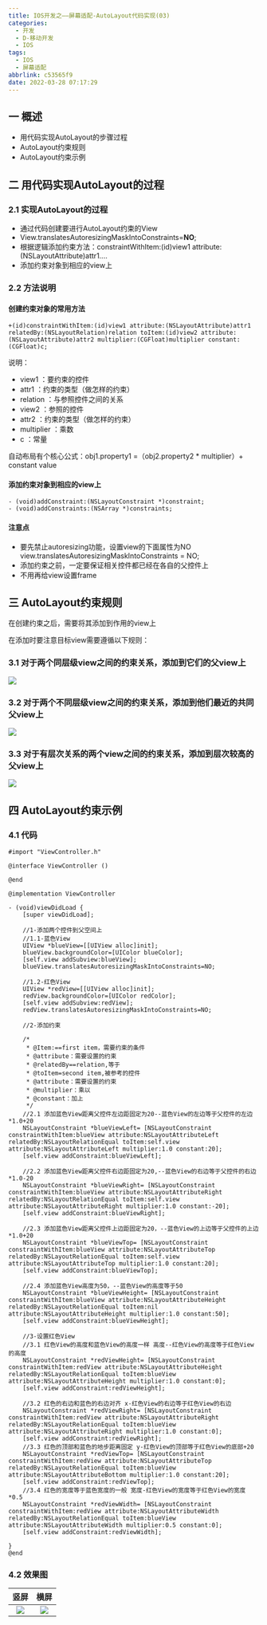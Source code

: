 ```yaml
---
title: IOS开发之——屏幕适配-AutoLayout代码实现(03)
categories:
  - 开发
  - D-移动开发
  - IOS
tags:
  - IOS
  - 屏幕适配
abbrlink: c53565f9
date: 2022-03-28 07:17:29
---
```

## 一 概述

* 用代码实现AutoLayout的步骤过程
* AutoLayout约束规则
* AutoLayout约束示例

<!--more-->

## 二 用代码实现AutoLayout的过程

### 2.1 实现AutoLayout的过程

* 通过代码创建要进行AutoLayout约束的View
* View.translatesAutoresizingMaskIntoConstraints=**NO**;
* 根据逻辑添加约束方法：constraintWithItem:(id)view1 attribute:(NSLayoutAttribute)attr1....
* 添加约束对象到相应的view上

### 2.2 方法说明

#### 创建约束对象的常用方法

```
+(id)constraintWithItem:(id)view1 attribute:(NSLayoutAttribute)attr1 relatedBy:(NSLayoutRelation)relation toItem:(id)view2 attribute:(NSLayoutAttribute)attr2 multiplier:(CGFloat)multiplier constant:(CGFloat)c;
```

说明：

* view1 ：要约束的控件
* attr1 ：约束的类型（做怎样的约束）
* relation ：与参照控件之间的关系
* view2 ：参照的控件
* attr2 ：约束的类型（做怎样的约束）
* multiplier ：乘数
* c ：常量

自动布局有个核心公式：obj1.property1 =（obj2.property2 * multiplier）+ constant value

#### 添加约束对象到相应的view上

```
- (void)addConstraint:(NSLayoutConstraint *)constraint;
- (void)addConstraints:(NSArray *)constraints;
```

#### 注意点

* 要先禁止autoresizing功能，设置view的下面属性为NO view.translatesAutoresizingMaskIntoConstraints = NO;
* 添加约束之前，一定要保证相关控件都已经在各自的父控件上
* 不用再给view设置frame

## 三 AutoLayout约束规则

在创建约束之后，需要将其添加到作用的view上

在添加时要注意目标view需要遵循以下规则：

### 3.1 对于两个同层级view之间的约束关系，添加到它们的父view上

![][1]

### 3.2 对于两个不同层级view之间的约束关系，添加到他们最近的共同父view上

![][2]

### 3.3 对于有层次关系的两个view之间的约束关系，添加到层次较高的父view上

![][3]

## 四 AutoLayout约束示例

### 4.1 代码

```
#import "ViewController.h"

@interface ViewController ()

@end

@implementation ViewController

- (void)viewDidLoad {
    [super viewDidLoad];
  
    //1-添加两个控件到父空间上
    //1.1-蓝色View
    UIView *blueView=[[UIView alloc]init];
    blueView.backgroundColor=[UIColor blueColor];
    [self.view addSubview:blueView];
    blueView.translatesAutoresizingMaskIntoConstraints=NO;
    
    //1.2-红色View
    UIView *redView=[[UIView alloc]init];
    redView.backgroundColor=[UIColor redColor];
    [self.view addSubview:redView];
    redView.translatesAutoresizingMaskIntoConstraints=NO;
    
    //2-添加约束

    /*
     * @Item:==first item，需要约束的条件
     * @attribute：需要设置的约束
     * @relatedBy==relation,等于
     * @toItem=second item,被参考的控件
     * @attribute：需要设置的约束
     * @multiplier：乘以
     * @constant：加上
     */
    //2.1 添加蓝色View距离父控件左边距固定为20--蓝色View的左边等于父控件的左边*1.0+20
    NSLayoutConstraint *blueViewLeft= [NSLayoutConstraint constraintWithItem:blueView attribute:NSLayoutAttributeLeft relatedBy:NSLayoutRelationEqual toItem:self.view attribute:NSLayoutAttributeLeft multiplier:1.0 constant:20];
    [self.view addConstraint:blueViewLeft];
    
    //2.2 添加蓝色View距离父控件右边距固定为20,--蓝色View的右边等于父控件的右边*1.0-20
    NSLayoutConstraint *blueViewRight= [NSLayoutConstraint constraintWithItem:blueView attribute:NSLayoutAttributeRight relatedBy:NSLayoutRelationEqual toItem:self.view attribute:NSLayoutAttributeRight multiplier:1.0 constant:-20];
    [self.view addConstraint:blueViewRight];
    
    //2.3 添加蓝色View距离父控件上边距固定为20，--蓝色View的上边等于父控件的上边*1.0+20
    NSLayoutConstraint *blueViewTop= [NSLayoutConstraint constraintWithItem:blueView attribute:NSLayoutAttributeTop relatedBy:NSLayoutRelationEqual toItem:self.view attribute:NSLayoutAttributeTop multiplier:1.0 constant:20];
    [self.view addConstraint:blueViewTop];
    
    //2.4 添加蓝色View高度为50，--蓝色View的高度等于50
    NSLayoutConstraint *blueViewHeight= [NSLayoutConstraint constraintWithItem:blueView attribute:NSLayoutAttributeHeight relatedBy:NSLayoutRelationEqual toItem:nil attribute:NSLayoutAttributeHeight multiplier:1.0 constant:50];
    [self.view addConstraint:blueViewHeight];
    
    //3-设置红色View
    //3.1 红色View的高度和蓝色View的高度一样 高度--红色View的高度等于红色View的高度
    NSLayoutConstraint *redViewHeight= [NSLayoutConstraint constraintWithItem:redView attribute:NSLayoutAttributeHeight relatedBy:NSLayoutRelationEqual toItem:blueView attribute:NSLayoutAttributeHeight multiplier:1.0 constant:0];
    [self.view addConstraint:redViewHeight];
    
    //3.2 红色的右边和蓝色的右边对齐 x-红色View的右边等于红色View的右边
    NSLayoutConstraint *redViewRight= [NSLayoutConstraint constraintWithItem:redView attribute:NSLayoutAttributeRight relatedBy:NSLayoutRelationEqual toItem:blueView attribute:NSLayoutAttributeRight multiplier:1.0 constant:0];
    [self.view addConstraint:redViewRight];
    //3.3 红色的顶部和蓝色的地步距离固定 y-红色View的顶部等于红色View的底部+20
    NSLayoutConstraint *redViewTop= [NSLayoutConstraint constraintWithItem:redView attribute:NSLayoutAttributeTop relatedBy:NSLayoutRelationEqual toItem:blueView attribute:NSLayoutAttributeBottom multiplier:1.0 constant:20];
    [self.view addConstraint:redViewTop];
    //3.4 红色的宽度等于蓝色宽度的一般 宽度-红色View的宽度等于红色View的宽度*0.5
    NSLayoutConstraint *redViewWidth= [NSLayoutConstraint constraintWithItem:redView attribute:NSLayoutAttributeWidth relatedBy:NSLayoutRelationEqual toItem:blueView attribute:NSLayoutAttributeWidth multiplier:0.5 constant:0];
    [self.view addConstraint:redViewWidth];
       
}
@end
```

### 4.2 效果图

|  竖屏  |  横屏  |
| :----: | :----: |
| ![][4] | ![][5] |




[1]:https://jsd.onmicrosoft.cn/gh/PGzxc/CDN/blog-ios/ios-screen-adapter-03-rule-01.png
[2]:https://jsd.onmicrosoft.cn/gh/PGzxc/CDN/blog-ios/ios-screen-adapter-03-rule-02.png
[3]:https://jsd.onmicrosoft.cn/gh/PGzxc/CDN/blog-ios/ios-screen-adapter-03-rule-03.png
[4]:https://jsd.onmicrosoft.cn/gh/PGzxc/CDN/blog-ios/ios-screen-adapter-03-view-vertical.png
[5]:https://jsd.onmicrosoft.cn/gh/PGzxc/CDN/blog-ios/ios-screen-adapter-03-view-horizon.png